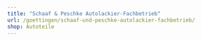 ```yaml
---
title: "Schaaf & Peschke Autolackier-Fachbetrieb"
url: /goettingen/schaaf-und-peschke-autolackier-fachbetrieb/
shop: Autoteile
---
```

